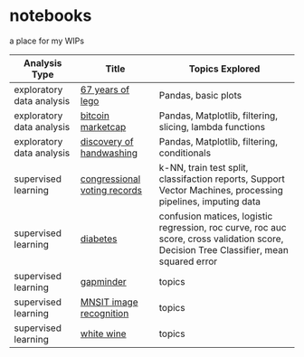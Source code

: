 # notebooks
a place for my WIPs

| Analysis Type | Title | Topics Explored |
| ----------- | ----------- |----------- |
| exploratory data analysis | [67 years of lego](https://github.com/brukeg/notebooks/blob/master/exploratory-data-analysis-67-years-of-lego.ipynb) | Pandas, basic plots |
| exploratory data analysis | [bitcoin marketcap](https://github.com/brukeg/notebooks/blob/master/exploratory-data-analysis-bitcoin-marketcap.ipynb) | Pandas, Matplotlib, filtering, slicing, lambda functions |
| exploratory data analysis | [discovery of handwashing](https://github.com/brukeg/notebooks/blob/master/exploratory-data-analysis-discovery-of-handwashing.ipynb) | Pandas, Matplotlib, filtering, conditionals |
| supervised learning | [congressional voting records](https://github.com/brukeg/notebooks/blob/master/supervised-learning-congressional-voting-records.ipynb) | k-NN, train test split, classifaction reports, Support Vector Machines, processing pipelines, imputing data |
| supervised learning | [diabetes](https://github.com/brukeg/notebooks/blob/master/supervised-learning-diabetes.ipynb) | confusion matices, logistic regression, roc curve, roc auc score, cross validation score, Decision Tree Classifier, mean squared error |
| supervised learning | [gapminder](https://github.com/brukeg/notebooks/blob/master/supervised-learning-gapminder.ipynb) | topics |
| supervised learning | [MNSIT image recognition](https://github.com/brukeg/notebooks/blob/master/supervised-learning-MNSIT-image-recognition.ipynb)| topics |
| supervised learning | [white wine](https://github.com/brukeg/notebooks/blob/master/supervised-learning-white-wine.ipynb) | topics |
